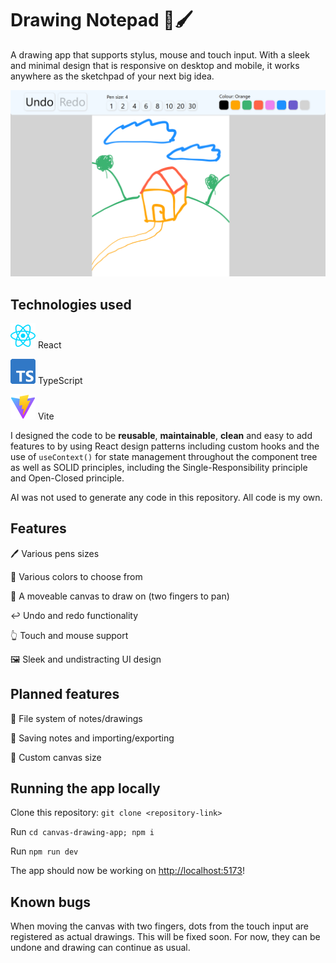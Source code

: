 # Drawing Notepad 📝🖌️

A drawing app that supports stylus, mouse and touch input. With a sleek and minimal design that is responsive on desktop and mobile, it works anywhere as the sketchpad of your next big idea.

![Drawing Notepad preview - A house on a hill with two hills with trees behind it](/canvas-drawing-app/src/assets/Drawing%20Notepad%20Preview%20Image.png)

## Technologies used

![React logo](/canvas-drawing-app/src/assets/react.svg) React

![TypeScript logo](/canvas-drawing-app/src/assets/Typescript_logo_2020.svg) TypeScript

![Vite logo](/canvas-drawing-app/src/assets/Vitejs-logo.svg) Vite

I designed the code to be **reusable**, **maintainable**, **clean** and easy to add features to by using React design patterns including custom hooks and the use of `useContext()` for state management throughout the component tree as well as SOLID principles, including the Single-Responsibility principle and Open-Closed principle. 

AI was not used to generate any code in this repository. All code is my own.

## Features

🖊️ Various pens sizes

🎨 Various colors to choose from

🤚 A moveable canvas to draw on (two fingers to pan)

↩️ Undo and redo functionality

👆 Touch and mouse support

🖼️ Sleek and undistracting UI design

## Planned features

📁 File system of notes/drawings

💾 Saving notes and importing/exporting 

📄 Custom canvas size

## Running the app locally

Clone this repository: `git clone <repository-link>`

Run `cd canvas-drawing-app; npm i`

Run `npm run dev`

The app should now be working on [http://localhost:5173](http://localhost:5173)!

## Known bugs

When moving the canvas with two fingers, dots from the touch input are registered as actual drawings. This will be fixed soon. For now, they can be undone and drawing can continue as usual.

